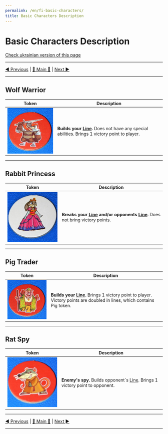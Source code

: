 ```yaml
---
permalink: /en/fi-basic-characters/
title: Basic Characters Description
---
```


# Basic Characters Description

[Check ukrainian version of this page](../ua/BasicCharactersDescription.md)

***

[◄ Previous](GameEndAndScoring.md) | [🚪 Main 🚪](IndexPage.md) | [Next ►](MercenaryCharactersDescription.md)

***

## Wolf Warrior

|Token|Description|
|-|-|
|![wolf]|**Builds your [Line][line].** Does not have any special abilities. Brings 1 victory point to player.|

***

## Rabbit Princess

|Token|Description|
|-|-|
|![rabbit]|**Breaks your [Line][line] and/or opponents [Line][line].** Does not bring victory points.|

***

## Pig Trader

|Token|Description|
|-|-|
|![pig]|**Builds your [Line][line].** Brings 1 victory point to player. Victory points are doubled in lines, which contains Pig token.|

***

## Rat Spy

|Token|Description|
|-|-|
|![rat]|**Enemy's spy.** Builds opponent`s [Line][line]. Brings 1 victory point to opponent.|

***

[◄ Previous](GameEndAndScoring.md) | [🚪 Main 🚪](IndexPage.md) | [Next ►](MercenaryCharactersDescription.md)

***

<!--Image links ref-->

[wolf]: ../../resources/img/bc1.jpg
[rabbit]: ../../resources/img/bc3.jpg
[pig]: ../../resources/img/bc2.jpg
[rat]: ../../resources/img/bc4.jpg

<!--Web links ref-->

[line]: ComponentsAndTerminologyPage.md#the-line